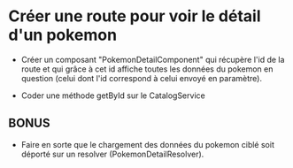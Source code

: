 # Créer une route pour voir le détail d'un pokemon


- Créer un composant "PokemonDetailComponent" qui récupère l'id de la route et qui grâce à cet id 
affiche toutes les données du pokemon en question (celui dont l'id correspond à celui envoyé en paramètre). 

- Coder une méthode getById sur le CatalogService 

## BONUS

- Faire en sorte que le chargement des données du pokemon ciblé soit déporté sur un resolver (PokemonDetailResolver). 

